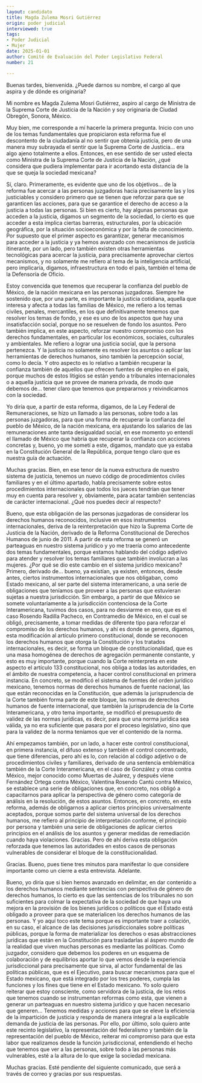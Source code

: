 ```yaml
---
layout: candidato
title: Magda Zulema Mosri Gutiérrez
origin: poder judicial
interviewed: true
tags:
- Poder Judicial
- Mujer
date: 2025-01-01
author: Comité de Evaluación del Poder Legislativo Federal
number: 21

---
```


Buenas tardes, bienvenida. ¿Puede darnos su nombre, el cargo al que aspira y de dónde es originaria?

Mi nombre es Magda Zulema Mosri Gutiérrez, aspiro al cargo de Ministra de la Suprema Corte de Justicia de la Nación  y soy originaria de Ciudad Obregón, Sonora, México.

Muy bien, me corresponde a mí hacerle la primera pregunta. Inicio con uno de los temas fundamentales que propiciaron esta reforma  fue el descontento de la ciudadanía al no sentir que obtenía justicia, pero de una manera muy subrayada  el sentir que la Suprema Corte de Justicia…  era algo ajeno totalmente a ellos. Entonces, en ese sentido de ser usted electa como Ministra de la Suprema Corte de Justicia de la Nación,  ¿qué considera que pudiera implementar para ir acortando esta distancia de la que se queja la sociedad mexicana?

Sí, claro. Primeramente, es evidente que uno de los objetivos…  de la reforma fue acercar a las personas juzgadoras hacia precisamente las y los justiciables  y considero primero que se tienen que reforzar para que se garanticen las acciones,  para que se garantice el derecho de acceso a la justicia a todas las personas.  Si bien es cierto, hay algunas personas que acceden a la justicia,  digamos un segmento de la sociedad, lo cierto es que acceder a esta implica ciertas barreras,  estructurales, por la ubicación geográfica, por la situación socioeconómica y por la falta de conocimiento.
Por supuesto que el primer aspecto es garantizar, generar mecanismos para acceder a la justicia  y ya hemos avanzado con mecanismos de justicia itinerante, por un lado,  pero también existen otras herramientas tecnológicas para acercar la justicia,  para precisamente aprovechar ciertos mecanismos,  y no solamente me refiero al tema de la inteligencia artificial,  pero implicaría, digamos, infraestructura en todo el país, también el tema de la Defensoría de Oficio.

Estoy convencida que tenemos que recuperar la confianza del pueblo de México,  de la nación mexicana en las personas juzgadoras.  Siempre he sostenido que, por una parte, es importante la justicia cotidiana,  aquella que interesa y afecta a todas las familias de México,  me refiero a los temas civiles, penales, mercantiles,  en los que definitivamente tenemos que resolver los temas de fondo,  y ese es uno de los aspectos que hay una insatisfacción social,  porque no se resuelven de fondo los asuntos.  Pero también implica, en este aspecto, reforzar nuestro compromiso con los derechos fundamentales,  en particular los económicos, sociales, culturales y ambientales.  Me refiero a lograr una justicia social,  que la persona pertenezca.  Y la justicia no solamente es resolver los asuntos o aplicar las herramientas de derechos humanos,  sino también la percepción social, como lo decía.  Y otro aspecto es lo relativo a también recuperar la confianza  también de aquellos que ofrecen fuentes de empleo en el país,  porque muchos de estos litigios se están yendo a tribunales internacionales  o a aquella justicia que se provee de manera privada,  de modo que debemos de…  tener claro que tenemos que prepararnos y reivindicarnos con la sociedad.

Yo diría que, a partir de esta reforma, digamos, de la Ley Federal de Remuneraciones,  se hizo un llamado a las personas, sobre todo a las personas juzgadoras,  para que una forma de recuperar la confianza del pueblo de México, de la nación mexicana,  era ajustando los salarios de las remuneraciones ante tanta desigualdad social,  en ese momento yo entendí el llamado de México que habría que recuperar la confianza con acciones concretas  y, bueno, yo me sometí a este, digamos, mandato que ya estaba en la Constitución General de la República,  porque tengo claro que es nuestra guía de actuación.

Muchas gracias.  Bien, en ese tenor de la nueva estructura de nuestro sistema de justicia,  tenemos un nuevo código de procedimientos civiles familiares y en el último apartado,  habla precisamente sobre estos procedimientos internacionales que todos los jueces tendrían que tener muy en cuenta  para resolver y, obviamente, para acatar también sentencias de carácter internacional.  ¿Qué nos puedes decir al respecto?

Bueno, que esta obligación de las personas juzgadoras de considerar los derechos humanos reconocidos,  inclusive en esos instrumentos internacionales, deriva de la reinterpretación que hizo la Suprema Corte de Justicia de la Nación,  derivado de la Reforma Constitucional de Derechos Humanos de junio de 2011.  A partir de esta reforma se generó un parteaguas en nuestro sistema jurídico  y yo me traería como antecedente dos temas fundamentales,  porque estamos hablando del código adjetivo para atender y resolver los temas familiares que también involucran a las mujeres.  ¿Por qué se dio este cambio en el sistema jurídico mexicano?  Primero, derivado de… bueno, ya existían, ya existen,  entonces, desde antes, ciertos instrumentos internacionales que nos obligaban, como Estado mexicano,  al ser parte del sistema interamericano, a una serie de obligaciones que teníamos que proveer  a las personas que estuvieran sujetas a nuestra jurisdicción.
Sin embargo, a partir de que México se somete voluntariamente a la jurisdicción contenciosa de la Corte Interamericana,  tuvimos dos casos, para no desviarme en eso,  que es el caso Rosendo Radilla Pacheco, en Contramedio de México,  en el cual se obligó, precisamente, a tomar medidas de diferente tipo  para reforzar el compromiso de los derechos humanos,  y ahí es donde se genera, digamos, esta modificación al artículo primero constitucional,  donde se reconocen los derechos humanos que otorga la Constitución y los tratados internacionales,  es decir, se forma un bloque de constitucionalidad,  que es una masa homogénea de derechos de agregación permanente constante,  y esto es muy importante,  porque cuando la Corte reinterpreta en este aspecto el artículo 133 constitucional,  nos obliga a todas las autoridades, en el ámbito de nuestra competencia,  a hacer control constitucional en primera instancia.  En concreto, se modificó el sistema de fuentes del orden jurídico mexicano,  tenemos normas de derechos humanos de fuente nacional,  las que están reconocidas en la Constitución,  que además la jurisprudencia de la Corte también forma parte de este bloque,  las normas de derechos humanos de fuente internacional,  que también la jurisprudencia de la Corte Interamericana,  y otro tema importante, se modificó el presupuesto de validez de las normas jurídicas,  es decir, para que una norma jurídica sea válida,  ya no era suficiente que pasara por el proceso legislativo,  sino que para la validez de la norma teníamos que ver el contenido de la norma.

Ahí empezamos también, por un lado, a hacer este control constitucional,  en primera instancia, el difuso extenso y también el control concentrado,  que tiene diferencias, pero ahí es lo, con relación al código adjetivo  o de procedimientos civiles y familiares,  derivado de una sentencia emblemática también de la Corte Interamericana,  en el caso de González y otras contra México, mejor conocido como Muertas de Juárez,  y después viene Fernández Ortega contra México,  Valentina Rosendo Cantú contra México,  se establece una serie de obligaciones que, en concreto,  nos obligó a capacitarnos para aplicar la perspectiva de género  como categoría de análisis en la resolución,  de estos asuntos.  Entonces, en concreto, en esta reforma, además de obligarnos a aplicar ciertos principios  universalmente aceptados, porque somos parte del sistema universal de los derechos humanos,  me refiero al principio de interpretación conforme, el principio por persona  y también una serie de obligaciones de aplicar ciertos principios en el análisis de los asuntos  y generar medidas de remediación cuando haya violaciones.  Gracias.  Pero de ahí deriva esta obligación reforzada que tenemos las autoridades en estos casos  de personas vulnerables de considerar el bloque de la constitucionalidad.

Gracias.  Bueno, pues tiene tres minutos para manifestar lo que considere importante como un cierre  a esta entrevista.  Adelante.

Bueno, yo diría que si bien hemos avanzado en delimitar, en dar contenido a los derechos  humanos mediante sentencias con perspectiva de género de derechos humanos, lo cierto  es que las sentencias de los tribunales no son suficientes para colmar la expectativa  de la sociedad de que haya una mejora en la provisión de los bienes jurídicos o políticos  que el Estado está obligado a proveer para que se materialicen los derechos humanos de  las personas.
Y yo aquí toco este tema porque es importante traer a colación, en su caso, el alcance  de las decisiones jurisdiccionales sobre políticas públicas, porque la forma de materializar  los derechos o esas abstracciones jurídicas que están en la Constitución para trasladarlas  al áspero mundo de la realidad que viven muchas personas es mediante las políticas.  Como juzgador, considero que debemos los poderes en un esquema de colaboración y de equilibrios  aportar lo que vemos desde la experiencia jurisdiccional para precisamente que sirva,  al actor fundamental de las políticas públicas, que es el Ejecutivo, para buscar mecanismos  para que el Estado mexicano, que está integrado por los tres poderes, cumpla las funciones  y los fines que tiene en el Estado mexicano.
Yo solo quiero reiterar que estoy consciente, como servidora de la justicia, de los retos  que tenemos cuando se instrumentan reformas como esta, que vienen a generar un parteaguas  en nuestro sistema jurídico y que hacen necesario que generen…
Tenemos medidas y acciones para que se eleve la eficiencia de la impartición de justicia  y responda de manera integral a la explicable demanda de justicia de las personas.  Por ello, por último, solo quiero ante este recinto legislativo, la representación del  federalismo y también de la representación del pueblo de México, reiterar mi compromiso  para que esta labor que realizamos desde la función jurisdiccional, entendiendo el hecho  que tenemos que ver a las personas, sobre todo a las personas más vulnerables, esté  a la altura de lo que exige la sociedad mexicana.

Muchas gracias.  Esté pendiente del siguiente comunicado, que será a través de correo y gracias por  sus respuestas.

